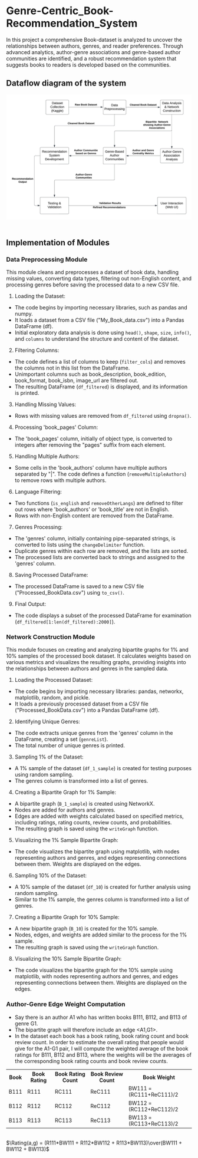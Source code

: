 # Genre-Centric_Book-Recommendation_System
In this project a comprehensive Book-dataset is analyzed to uncover the relationships between authors, genres, and reader preferences. Through advanced analytics, author-genre associations and genre-based author communities are identified, and a robust recommendation system that suggests books to readers is developed based on the communities.

## Dataflow diagram of the system
<img src="/SIN Project DFD.jpeg"></br></br>

## Implementation of Modules
### Data Preprocessing Module 
This module cleans and preprocesses a dataset of book data, handling missing values, converting data types, filtering out non-English content, and processing genres before saving the processed data to a new CSV file.
1.	Loading the Dataset:
-	The code begins by importing necessary libraries, such as pandas and numpy.
-	It loads a dataset from a CSV file ("My_Book_data.csv") into a Pandas DataFrame (df).
-	Initial exploratory data analysis is done using `head()`, `shape`, `size`, `info()`, and `columns` to understand the structure and content of the dataset.

2.	Filtering Columns:
-	The code defines a list of columns to keep (`filter_cols`) and removes the columns not in this list from the DataFrame.
-	Unimportant columns such as book_description, book_edition, book_format, book_isbn, image_url are filtered out.
-	The resulting DataFrame (`df_filtered`) is displayed, and its information is printed.

3.	Handling Missing Values: 
-	Rows with missing values are removed from `df_filtered` using `dropna()`.

4.	Processing 'book_pages' Column:
-	The 'book_pages' column, initially of object type, is converted to integers after removing the "pages" suffix from each element.

5.	Handling Multiple Authors:
-	Some cells in the 'book_authors' column have multiple authors separated by "|". The code defines a function (`removeMultipleAuthors`) to remove rows with multiple authors.

6.	Language Filtering:
-	Two functions (`is_english` and `removeOtherLangs`) are defined to filter out rows where 'book_authors' or 'book_title' are not in English.
-	Rows with non-English content are removed from the DataFrame.

7.	Genres Processing:
-	The 'genres' column, initially containing pipe-separated strings, is converted to lists using the `changeDelimiter` function.
-	Duplicate genres within each row are removed, and the lists are sorted.
-	The processed lists are converted back to strings and assigned to the 'genres' column.

8.	Saving Processed DataFrame:
-	The processed DataFrame is saved to a new CSV file ("Processed_BookData.csv") using `to_csv()`.

9.	Final Output:
-	The code displays a subset of the processed DataFrame for examination (`df_filtered[1:len(df_filtered):2000]`).

### Network Construction Module
This module focuses on creating and analyzing bipartite graphs for 1% and 10% samples of the processed book dataset. It calculates weights based on various metrics and visualizes the resulting graphs, providing insights into the relationships between authors and genres in the sampled data.
1.	Loading the Processed Dataset:
-	The code begins by importing necessary libraries: pandas, networkx, matplotlib, random, and pickle.
-	It loads a previously processed dataset from a CSV file ("Processed_BookData.csv") into a Pandas DataFrame (df).

2.	Identifying Unique Genres:
-	The code extracts unique genres from the 'genres' column in the DataFrame, creating a set (`genreList`).
-	The total number of unique genres is printed.

3.	Sampling 1% of the Dataset:
-	A 1% sample of the dataset (`df_1_sample`) is created for testing purposes using random sampling.
-	The genres column is transformed into a list of genres.

4.	Creating a Bipartite Graph for 1% Sample:
-	A bipartite graph (`B_1_sample`) is created using NetworkX.
-	Nodes are added for authors and genres.
-	Edges are added with weights calculated based on specified metrics, including ratings, rating counts, review counts, and probabilities.
-	The resulting graph is saved using the `writeGraph` function.

5.	Visualizing the 1% Sample Bipartite Graph:
-	The code visualizes the bipartite graph using matplotlib, with nodes representing authors and genres, and edges representing connections between them. Weights are displayed on the edges.

6.	Sampling 10% of the Dataset:
-	A 10% sample of the dataset (`df_10`) is created for further analysis using random sampling.
-	Similar to the 1% sample, the genres column is transformed into a list of genres.

7.	Creating a Bipartite Graph for 10% Sample:
-	A new bipartite graph (`B_10`) is created for the 10% sample.
-	Nodes, edges, and weights are added similar to the process for the 1% sample.
-	The resulting graph is saved using the `writeGraph` function.

8.	Visualizing the 10% Sample Bipartite Graph:
-	The code visualizes the bipartite graph for the 10% sample using matplotlib, with nodes representing authors and genres, and edges representing connections between them. Weights are displayed on the edges.

### Author-Genre Edge Weight Computation
- Say there is an author A1 who has written books B111, B112, and B113 of genre G1.  
- The bipartite graph will therefore include an edge <A1,G1>. 
- In the dataset each book has a book rating, book rating count and book review count. In order to estimate the overall rating that people would give for the A1-G1 pair, I will compute the weighted average of the book ratings for B111, B112 and B113, where the weights will be the averages of the corresponding book rating counts and book review counts.
<table>
  <tr>
    <th>Book</th>
    <th>Book Rating</th>
    <th>Book Rating Count</th>
    <th>Book Review Count</th>
    <th>Book Weight</th>
  </tr>
  <tr>
    <td>B111</td>
    <td>R111</td>
    <td>RC111</td>
    <td>ReC111</td>
    <td>BW111 = (RC111+ReC111)/2</td>
  </tr>
  <tr>
    <td>B112</td>
    <td>R112</td>
    <td>RC112</td>
    <td>ReC112</td>
    <td>BW112 = (RC112+ReC112)/2</td>
  </tr>
  <tr>
    <td>B113</td>
    <td>R113</td>
    <td>RC113</td>
    <td>ReC113</td>
    <td>BW113 = (RC113+ReC113)/2</td>
  </tr>
</table>
</br>
$\Rating(a,g) =  (R111*BW111 + R112*BW112 + R113*BW113)\over(BW111 + BW112 + BW113)$
</br>
